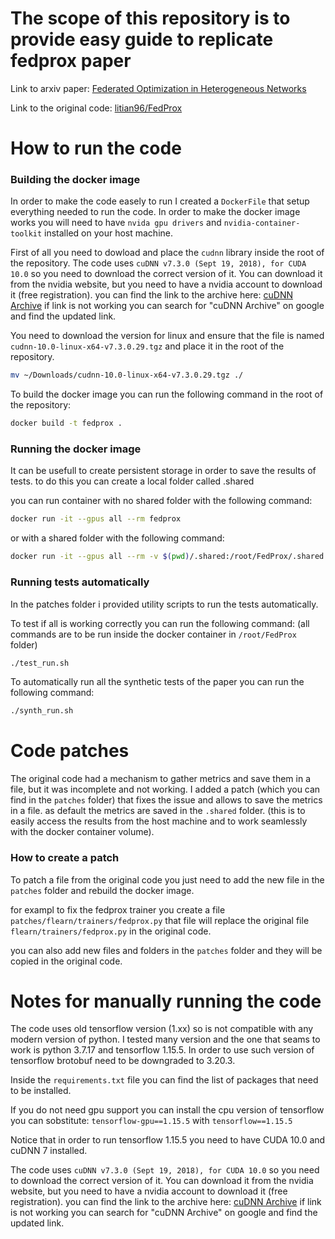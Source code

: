
# The scope of this repository is to provide easy guide to replicate fedprox paper

Link to arxiv paper: [Federated Optimization in Heterogeneous Networks](https://arxiv.org/pdf/1812.06127)

Link to the original code: [litian96/FedProx](https://github.com/litian96/FedProx)


# How to run the code

### Building the docker image

In order to make the code easely to run I created a `DockerFile` that setup everything needed to run the code.
In order to make the docker image works you will need to have `nvida gpu drivers` and `nvidia-container-toolkit` installed on your host machine.

First of all you need to dowload and place the `cudnn` library inside the root of the repository.
The code uses `cuDNN v7.3.0 (Sept 19, 2018), for CUDA 10.0` so you need to download the correct version of it.
You can download it from the nvidia website, but you need to have a nvidia account to download it (free registration).
you can find the link to the archive here: [cuDNN Archive](https://developer.nvidia.com/rdp/cudnn-archive)
if link is not working you can search for "cuDNN Archive" on google and find the updated link.

You need to download the version for linux and ensure that the file is named `cudnn-10.0-linux-x64-v7.3.0.29.tgz` and place it in the root of the repository.

```bash
mv ~/Downloads/cudnn-10.0-linux-x64-v7.3.0.29.tgz ./
```


To build the docker image you can run the following command in the root of the repository:

```bash
docker build -t fedprox .
```

### Running the docker image

It can be usefull to create persistent storage in order to save the results of tests.
to do this you can create a local folder called .shared 

you can run container with no shared folder with the following command:

```bash
docker run -it --gpus all --rm fedprox
```

or with a shared folder with the following command:

```bash
docker run -it --gpus all --rm -v $(pwd)/.shared:/root/FedProx/.shared fedprox
```

### Running tests automatically

In the patches folder i provided utility scripts to run the tests automatically. 

To test if all is working correctly you can run the following command:
(all commands are to be run inside the docker container in `/root/FedProx` folder)

```bash
./test_run.sh
```

To automatically run all the synthetic tests of the paper you can run the following command:
```bash
./synth_run.sh
```


# Code patches

The original code had a mechanism to gather metrics and save them in a file, but it was incomplete and not working.
I added a patch (which you can find in the `patches` folder) that fixes the issue and allows to save the metrics in a file.
as default the metrics are saved in the `.shared` folder. (this is to easily access the results from the host machine and to work seamlessly with the docker container volume).

### How to create a patch 

To patch a file from the original code you just need to add the new file in the `patches` folder and rebuild the docker image.

for exampl to fix the fedprox trainer you create a file `patches/flearn/trainers/fedprox.py` 
that file will replace the original file `flearn/trainers/fedprox.py` in the original code.

you can also add new files and folders in the `patches` folder and they will be copied in the original code.


# Notes for manually running the code

The code uses old tensorflow version (1.xx) so is not compatible with any modern version of python.
I tested many version and the one that seams to work is python 3.7.17 and tensorflow 1.15.5.
In order to use such version of tensorflow brotobuf need to be downgraded to 3.20.3.

Inside the `requirements.txt` file you can find the list of packages that need to be installed.

If you do not need gpu support you can install the cpu version of tensorflow you can sobstitute:
`tensorflow-gpu==1.15.5` with `tensorflow==1.15.5`

Notice that in order to run tensorflow 1.15.5 you need to have CUDA 10.0 and cuDNN 7 installed.

The code uses `cuDNN v7.3.0 (Sept 19, 2018), for CUDA 10.0` so you need to download the correct version of it.
You can download it from the nvidia website, but you need to have a nvidia account to download it (free registration).
you can find the link to the archive here: [cuDNN Archive](https://developer.nvidia.com/rdp/cudnn-archive)
if link is not working you can search for "cuDNN Archive" on google and find the updated link.








